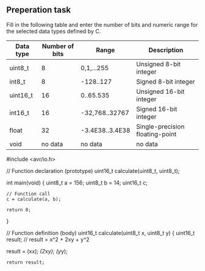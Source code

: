 ## Preperation task
Fill in the following table and enter the number of bits and numeric range for the selected data types defined by C.


|  Data type  | Number of bits |    Range      |      Description               |
|-------------|----------------|---------------|--------------------------------|
|   uint8_t   |       8        |   0,1,...255  |Unsigned 8-bit integer          |
|   int8_t    |       8        |   -128..127   |Signed 8-bit integer            |
|   uint16_t  |      16        |   0..65.535   |Unsigned 16-bit integer         |
|   int16_t   |      16        |-32,768..32767 |Signed 16-bit integer           |
|   float     |      32        |-3.4E38..3.4E38|Single-precision floating-point |
|   void      |    no data     |     no data   |no data                         |

#include <avr/io.h>

// Function declaration (prototype)
uint16_t calculate(uint8_t, uint8_t);

int main(void)
{
    uint8_t a = 156;
    uint8_t b = 14;
    uint16_t c;

    // Function call
    c = calculate(a, b);

    return 0;
}

// Function definition (body)
 uint16_t calculate(uint8_t x, uint8_t y)
{
    uint16_t result;    // result = x^2 + 2xy + y^2

result = (x*x);
        (2*x*y);
         (y*y);
    
    return result;
